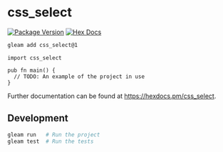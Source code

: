 # css_select

[![Package Version](https://img.shields.io/hexpm/v/css_select)](https://hex.pm/packages/css_select)
[![Hex Docs](https://img.shields.io/badge/hex-docs-ffaff3)](https://hexdocs.pm/css_select/)

```sh
gleam add css_select@1
```
```gleam
import css_select

pub fn main() {
  // TODO: An example of the project in use
}
```

Further documentation can be found at <https://hexdocs.pm/css_select>.

## Development

```sh
gleam run   # Run the project
gleam test  # Run the tests
```
